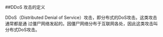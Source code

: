 ##DDoS 攻击的定义

DDoS（Distributed Denial of Service）攻击，即分布式的DoS攻击。这类攻击通常都是通
过僵尸网络发起的。因僵尸网络分布于互联网各处，因此这类攻击叫分布式DoS攻击。
